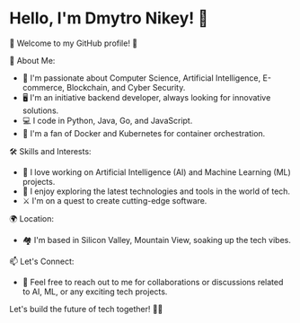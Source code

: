 # Hello, I'm Dmytro Nikey! 👋

🚀 Welcome to my GitHub profile! 🚀

📌 About Me:
- 🔬 I'm passionate about Computer Science, Artificial Intelligence, E-commerce, Blockchain, and Cyber Security.
- 🖥 I'm an initiative backend developer, always looking for innovative solutions.
- 💻 I code in Python, Java, Go, and JavaScript.
- 🐳 I'm a fan of Docker and Kubernetes for container orchestration.

🛠 Skills and Interests:
- 🤖 I love working on Artificial Intelligence (AI) and Machine Learning (ML) projects.
- 📡 I enjoy exploring the latest technologies and tools in the world of tech.
- ⚔ I'm on a quest to create cutting-edge software.

🌍 Location:
- 🏘 I'm based in Silicon Valley, Mountain View, soaking up the tech vibes.

📫 Let's Connect:
- 💬 Feel free to reach out to me for collaborations or discussions related to AI, ML, or any exciting tech projects.

Let's build the future of tech together! 🚀🌟

